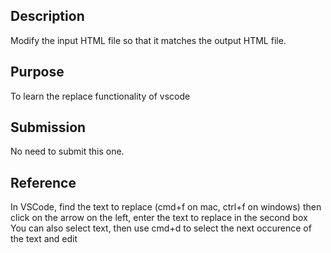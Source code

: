 ## Description

Modify the input HTML file so that it matches the output HTML file.

## Purpose

To learn the replace functionality of vscode

## Submission

No need to submit this one.

## Reference

In VSCode, find the text to replace (cmd+f on mac, ctrl+f on windows) then click on the arrow on the left, enter the text to replace in the second box
You can also select text, then use cmd+d to select the next occurence of the text and edit
